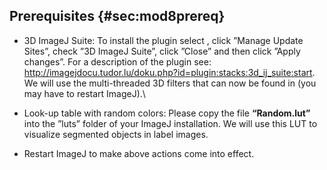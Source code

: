 Prerequisites {#sec:mod8prereq}
-------------

-   3D ImageJ Suite: To install the plugin select , click ”Manage Update
    Sites”, check ”3D ImageJ Suite”, click ”Close” and then click ”Apply
    changes”. For a description of the plugin see:\
    <http://imagejdocu.tudor.lu/doku.php?id=plugin:stacks:3d_ij_suite:start>.\
    We will use the multi-threaded 3D filters that can now be found in
    (you may have to restart ImageJ).\

-   Look-up table with random colors: Please copy the file
    **“Random.lut”** into the ”luts” folder of your ImageJ installation.
    We will use this LUT to visualize segmented objects in label images.

-   Restart ImageJ to make above actions come into effect.


